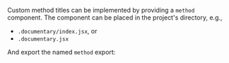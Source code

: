 Custom method titles can be implemented by providing a `method` component. The component can be placed in the project's directory, e.g.,

- `.documentary/index.jsx`, or
- `.documentary.jsx`

And export the named `method` export:

